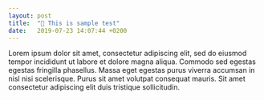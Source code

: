 ```yaml
---
layout: post
title:  "🛶 This is sample test"
date:   2019-07-23 14:07:44 +0200
---
```

Lorem ipsum dolor sit amet, consectetur adipiscing elit, sed do eiusmod tempor incididunt ut labore et dolore magna aliqua. Commodo sed egestas egestas fringilla phasellus. Massa eget egestas purus viverra accumsan in nisl nisi scelerisque. Purus sit amet volutpat consequat mauris. Sit amet consectetur adipiscing elit duis tristique sollicitudin. 

